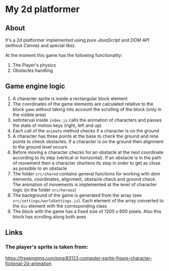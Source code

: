 # My 2d platformer

## About
It's a 2d platformer implemented using *pure JavaScript* and *DOM API* (without *Canvas* and special libs).

At the moment this game has the following functionality:
1. The Player's physics
2. Obstacles handling

## Game engine logic
1. A character sprite is inside a rectangular block element
2. The coordinates of the game elements are calculated relative to the block `game` without taking into account the scrolling of the block (only in the visible area)
3. setInterval inside `index.js` calls the animation of characters and passes the state of motion keys (right, left and up)
4. Each call of the `animate` method checks if a character is on the ground
5. A character has three points at the base to check the ground and nine points to check obstacles. If a character is on the ground then alignment to the ground level occurs
6. Before moving a character checks for an obstacle at the next coordinate according to its step (vertical or horizontal). If an obstacle is in the path of movement then a character shortens its step in order to get as close as possible to an obstacle
7. The folder `src/shared` contains general functions for working with *dom* elements, coordinates, alignment, obstacle check and ground check. The animation of movements is implemented at the level of character logic (in the folder `src/heroes`)
8. The background of the game is generated from the array (see `src/settings/worldSettings.js`). Each element of the array converted to the `div` element with the corresponding class
9. The block with the game has a fixed size of 1200 x 600 pixels. Also this block has scrolling along both axes

## Links

### The player's sprite is taken from:
https://freepngimg.com/png/83123-computer-sprite-figure-character-fictional-2d-animation
